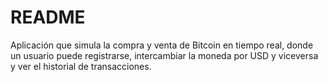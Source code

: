 # README

Aplicación que simula la compra y venta de Bitcoin en tiempo real, donde un usuario puede registrarse, intercambiar la moneda por USD y viceversa y ver el historial de transacciones.